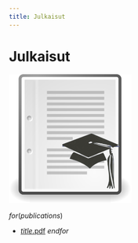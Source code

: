 ```yaml
---
title: Julkaisut
---
```


# Julkaisut

<img src="/images/academic-paper.svg" width=250px class=right />

$for(publications)$
- <a href="$url$">$title$.pdf</a>
$endfor$
